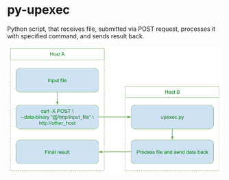 # py-upexec
Python script, that receives file, submitted via POST request, processes it with specified command, and sends result back.

![scheme.png](scheme.png)

